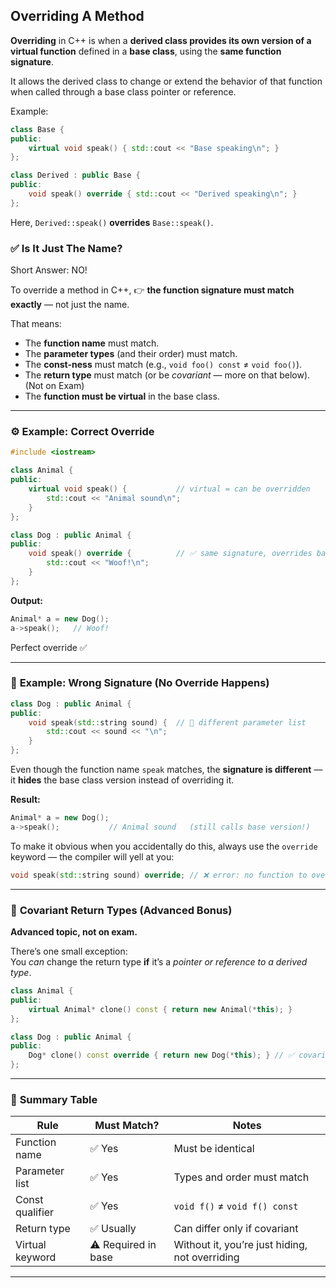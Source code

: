 ## Overriding A Method

**Overriding** in C++ is when a **derived class provides its own version of a virtual function** defined in a **base class**, using the **same function signature**.

It allows the derived class to change or extend the behavior of that function when called through a base class pointer or reference.

Example:

```cpp
class Base {
public:
    virtual void speak() { std::cout << "Base speaking\n"; }
};

class Derived : public Base {
public:
    void speak() override { std::cout << "Derived speaking\n"; }
};
```

Here, `Derived::speak()` **overrides** `Base::speak()`.

### ✅ Is It Just The Name?

Short Answer: NO!

To override a method in C++, 👉 **the function signature must match exactly** — not just the name.

That means:

- The **function name** must match.
- The **parameter types** (and their order) must match.
- The **const-ness** must match (e.g., `void foo() const` ≠ `void foo()`).
- The **return type** must match (or be _covariant_ — more on that below). (Not on Exam)
- The **function must be virtual** in the base class.

---

### ⚙️ **Example: Correct Override**

```cpp
#include <iostream>

class Animal {
public:
    virtual void speak() {           // virtual = can be overridden
        std::cout << "Animal sound\n";
    }
};

class Dog : public Animal {
public:
    void speak() override {          // ✅ same signature, overrides base
        std::cout << "Woof!\n";
    }
};
```

**Output:**

```cpp
Animal* a = new Dog();
a->speak();   // Woof!
```

Perfect override ✅

---

### 🚫 **Example: Wrong Signature (No Override Happens)**

```cpp
class Dog : public Animal {
public:
    void speak(std::string sound) {  // 🚫 different parameter list
        std::cout << sound << "\n";
    }
};
```

Even though the function name `speak` matches, the **signature is different** — it **hides** the base class version instead of overriding it.

**Result:**

```cpp
Animal* a = new Dog();
a->speak();           // Animal sound   (still calls base version!)
```

To make it obvious when you accidentally do this, always use the `override` keyword — the compiler will yell at you:

```cpp
void speak(std::string sound) override; // ❌ error: no function to override
```

---

### 🧠 **Covariant Return Types (Advanced Bonus)**

**Advanced topic, not on exam.**

There’s one small exception:  
You _can_ change the return type **if** it’s a _pointer or reference to a derived type_.

```cpp
class Animal {
public:
    virtual Animal* clone() const { return new Animal(*this); }
};

class Dog : public Animal {
public:
    Dog* clone() const override { return new Dog(*this); } // ✅ covariant return type
};
```

---

### 📘 **Summary Table**

| Rule            | Must Match?         | Notes                                          |
| --------------- | ------------------- | ---------------------------------------------- |
| Function name   | ✅ Yes              | Must be identical                              |
| Parameter list  | ✅ Yes              | Types and order must match                     |
| Const qualifier | ✅ Yes              | `void f()` ≠ `void f() const`                  |
| Return type     | ✅ Usually          | Can differ only if covariant                   |
| Virtual keyword | ⚠️ Required in base | Without it, you’re just hiding, not overriding |

---

<!-- Would you like me to show a quick example where _function hiding_ (same name, different signature) causes a subtle bug — and how to fix it with `using Base::functionName`? That’s another classic “gotcha” in C++. -->
